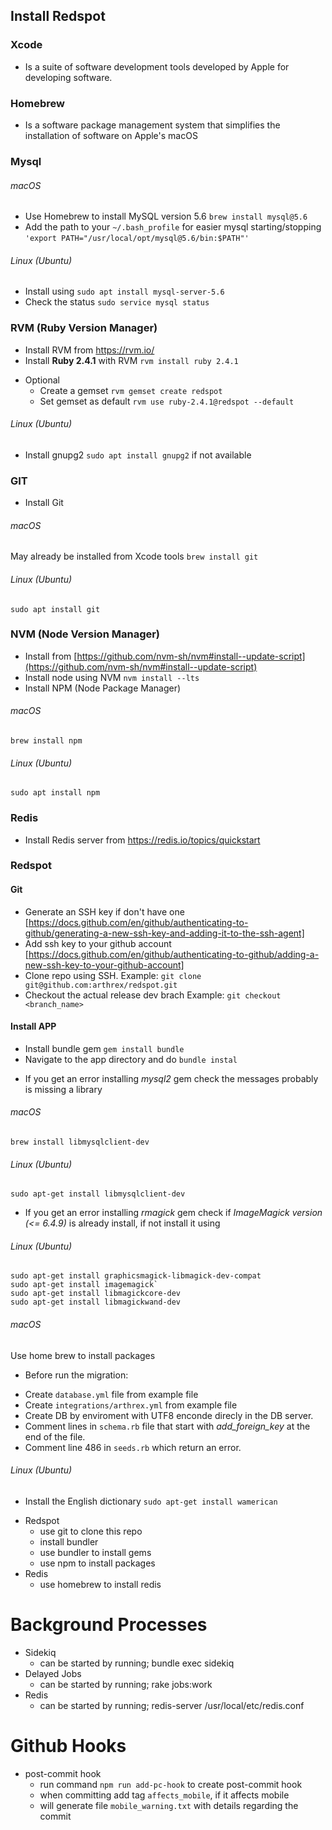 ## Install Redspot
### Xcode
  * Is a suite of software development tools developed by Apple for developing software.
### Homebrew
  * Is a software package management system that simplifies the installation of software on Apple's macOS
### Mysql
###### macOS
  * Use Homebrew to install MySQL version 5.6 `brew install mysql@5.6`
  * Add the path to your `~/.bash_profile` for easier mysql starting/stopping `'export PATH="/usr/local/opt/mysql@5.6/bin:$PATH"'`
###### Linux (Ubuntu)
 * Install using `sudo apt install mysql-server-5.6`
 * Check the status `sudo service mysql status`
### RVM (Ruby Version Manager)
 * Install RVM from https://rvm.io/ 
 * Install **Ruby 2.4.1** with RVM `rvm install ruby 2.4.1`
 - Optional
    - Create a gemset `rvm gemset create redspot`
    - Set gemset as default `rvm use ruby-2.4.1@redspot --default`
###### Linux (Ubuntu)
  * Install gnupg2 `sudo apt install gnupg2` if not available
### GIT
 * Install Git
 ###### macOS
 May already be installed from Xcode tools
 `brew install git`
 ###### Linux (Ubuntu)
 `sudo apt install git`
### NVM (Node Version Manager)
* Install from [https://github.com/nvm-sh/nvm#install--update-script](https://github.com/nvm-sh/nvm#install--update-script)
* Install node using NVM `nvm install --lts`
* Install NPM (Node Package Manager) 
###### macOS
`brew install npm`
###### Linux (Ubuntu)
`sudo apt install npm`
### Redis
* Install Redis server from https://redis.io/topics/quickstart
### Redspot
#### Git
* Generate an SSH key if don't have one [https://docs.github.com/en/github/authenticating-to-github/generating-a-new-ssh-key-and-adding-it-to-the-ssh-agent]
* Add ssh key to your github account [https://docs.github.com/en/github/authenticating-to-github/adding-a-new-ssh-key-to-your-github-account]
* Clone repo using SSH. Example: `git clone git@github.com:arthrex/redspot.git`
* Checkout the actual release dev brach Example: `git checkout <branch_name>`
#### Install APP
* Install bundle gem `gem install bundle`
* Navigate to the app directory and do `bundle instal`
- If you get an error installing *mysql2* gem check the messages probably is missing a library
###### macOS
`brew install libmysqlclient-dev`
###### Linux (Ubuntu)
`sudo apt-get install libmysqlclient-dev`
- If you get an error installing *rmagick* gem check if *ImageMagick version (<= 6.4.9)* is already install, if not install it using  
###### Linux (Ubuntu)
```
sudo apt-get install graphicsmagick-libmagick-dev-compat
sudo apt-get install imagemagick`
sudo apt-get install libmagickcore-dev
sudo apt-get install libmagickwand-dev
```
###### macOS
Use home brew to install packages
* Before run the migration:
- Create `database.yml` file from example file
- Create `integrations/arthrex.yml` from example file
- Create DB by enviroment with UTF8 enconde direcly in the DB server.
- Comment lines in `schema.rb` file that start with *add_foreign_key* at the end of the file.
- Comment line 486 in `seeds.rb` which return an error.
###### Linux (Ubuntu)
- Install the English dictionary `sudo apt-get install wamerican`



* Redspot
  - use git to clone this repo
  - install bundler
  - use bundler to install gems
  - use npm to install packages
* Redis
  - use homebrew to install redis


# Background Processes
* Sidekiq
  - can be started by running; bundle exec sidekiq
* Delayed Jobs
  - can be started by running; rake jobs:work
* Redis
  - can be started by running; redis-server /usr/local/etc/redis.conf

# Github Hooks 
* post-commit hook
  - run command `npm run add-pc-hook` to create post-commit hook
  - when committing add tag `affects_mobile`, if it affects mobile
  - will generate file `mobile_warning.txt` with details regarding the commit
